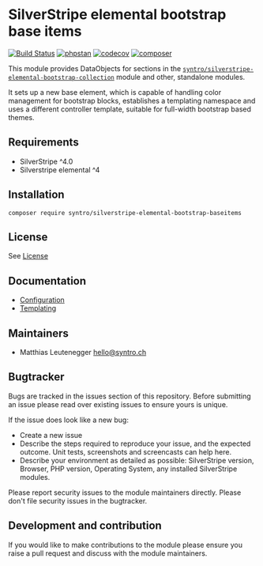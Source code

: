 # SilverStripe elemental bootstrap base items

[![Build Status](https://travis-ci.com/syntro-opensource/silverstripe-elemental-bootstrap-baseitems.svg?branch=master)](https://travis-ci.com/syntro-opensource/silverstripe-elemental-bootstrap-baseitems)
[![phpstan](https://img.shields.io/badge/PHPStan-enabled-success)](https://github.com/phpstan/phpstan)
[![codecov](https://codecov.io/gh/syntro-opensource/silverstripe-elemental-bootstrap-baseitems/branch/master/graph/badge.svg)](https://codecov.io/gh/syntro-opensource/silverstripe-elemental-bootstrap-baseitems)
[![composer](https://img.shields.io/packagist/dt/syntro/silverstripe-elemental-bootstrap-baseitems?color=success&logo=composer)](https://packagist.org/packages/syntro/silverstripe-elemental-bootstrap-baseitems)



This module provides DataObjects for sections in the
[`syntro/silverstripe-elemental-bootstrap-collection`](https://github.com/syntro-opensource/silverstripe-elemental-bootstrap-collection) module and other, standalone modules.

It sets up a new base element, which is capable of handling color management
for bootstrap blocks, establishes a templating namespace and uses a different
controller template, suitable for full-width bootstrap based themes.

## Requirements

* SilverStripe ^4.0
* Silverstripe elemental ^4

## Installation

```
composer require syntro/silverstripe-elemental-bootstrap-baseitems
```


## License
See [License](license.md)

## Documentation

* [Configuration](docs/en/Configuration.md)
* [Templating](docs/en/Templating.md)

## Maintainers
 * Matthias Leutenegger <hello@syntro.ch>

## Bugtracker
Bugs are tracked in the issues section of this repository. Before submitting an issue please read over
existing issues to ensure yours is unique.

If the issue does look like a new bug:

 - Create a new issue
 - Describe the steps required to reproduce your issue, and the expected outcome. Unit tests, screenshots
 and screencasts can help here.
 - Describe your environment as detailed as possible: SilverStripe version, Browser, PHP version,
 Operating System, any installed SilverStripe modules.

Please report security issues to the module maintainers directly. Please don't file security issues in the bugtracker.

## Development and contribution
If you would like to make contributions to the module please ensure you raise a pull request and discuss with the module maintainers.
